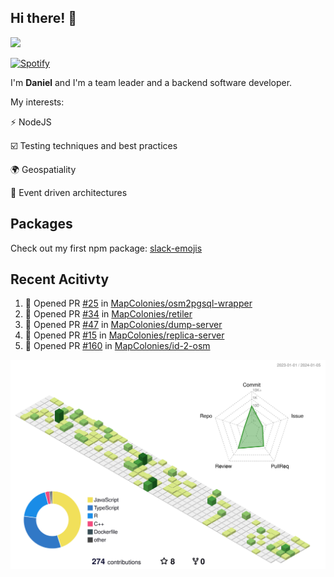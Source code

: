 ## Hi there! 👋

<p>
  <img src="https://github-readme-stats.vercel.app/api?username=syncush&theme=tokyonight">
</p>

[![Spotify](https://novatorem-rust.vercel.app/api/spotify)](https://open.spotify.com/user/syncush)

I'm **Daniel** and I'm a team leader and a backend software developer.

My interests:

⚡ NodeJS

☑️ Testing techniques and best practices

🌍 Geospatiality

🧠 Event driven architectures

## Packages
Check out my first npm package: [slack-emojis](https://www.npmjs.com/package/slack-emojis)

## Recent Acitivty
<!--START_SECTION:activity-->
1. 💪 Opened PR [#25](https://github.com/MapColonies/osm2pgsql-wrapper/pull/25) in [MapColonies/osm2pgsql-wrapper](https://github.com/MapColonies/osm2pgsql-wrapper)
2. 💪 Opened PR [#34](https://github.com/MapColonies/retiler/pull/34) in [MapColonies/retiler](https://github.com/MapColonies/retiler)
3. 💪 Opened PR [#47](https://github.com/MapColonies/dump-server/pull/47) in [MapColonies/dump-server](https://github.com/MapColonies/dump-server)
4. 💪 Opened PR [#15](https://github.com/MapColonies/replica-server/pull/15) in [MapColonies/replica-server](https://github.com/MapColonies/replica-server)
5. 💪 Opened PR [#160](https://github.com/MapColonies/id-2-osm/pull/160) in [MapColonies/id-2-osm](https://github.com/MapColonies/id-2-osm)
<!--END_SECTION:activity-->

![contrib](./profile-3d-contrib/profile-green-animate.svg)
